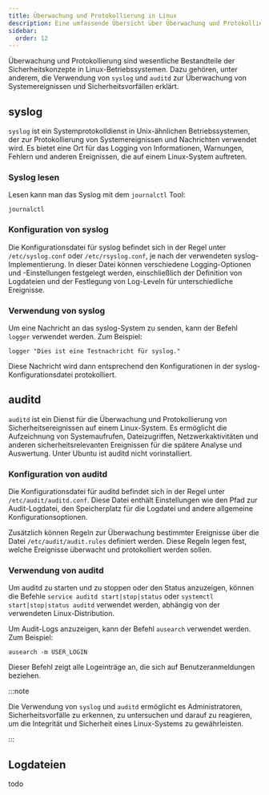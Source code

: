 ```yaml
---
title: Überwachung und Protokollierung in Linux
description: Eine umfassende Übersicht über Überwachung und Protokollierung in Linux, einschließlich der Verwendung von syslog und auditd zur Überwachung von Systemereignissen und Sicherheitsvorfällen.
sidebar:
  order: 12
---
```


Überwachung und Protokollierung sind wesentliche Bestandteile der Sicherheitskonzepte in Linux-Betriebssystemen. Dazu gehören, unter anderem, die Verwendung von `syslog` und `auditd` zur Überwachung von Systemereignissen und Sicherheitsvorfällen erklärt.

## syslog

`syslog` ist ein Systemprotokolldienst in Unix-ähnlichen Betriebssystemen, der zur Protokollierung von Systemereignissen und Nachrichten verwendet wird. Es bietet eine Ort für das Logging von Informationen, Warnungen, Fehlern und anderen Ereignissen, die auf einem Linux-System auftreten.

### Syslog lesen

Lesen kann man das Syslog mit dem `journalctl` Tool:

```shell
journalctl
```

### Konfiguration von syslog

Die Konfigurationsdatei für syslog befindet sich in der Regel unter `/etc/syslog.conf` oder `/etc/rsyslog.conf`, je nach der verwendeten syslog-Implementierung. In dieser Datei können verschiedene Logging-Optionen und -Einstellungen festgelegt werden, einschließlich der Definition von Logdateien und der Festlegung von Log-Leveln für unterschiedliche Ereignisse.

### Verwendung von syslog

Um eine Nachricht an das syslog-System zu senden, kann der Befehl `logger` verwendet werden. Zum Beispiel:

```shell
logger "Dies ist eine Testnachricht für syslog."
```

Diese Nachricht wird dann entsprechend den Konfigurationen in der syslog-Konfigurationsdatei protokolliert.

## auditd

`auditd` ist ein Dienst für die Überwachung und Protokollierung von Sicherheitsereignissen auf einem Linux-System. Es ermöglicht die Aufzeichnung von Systemaufrufen, Dateizugriffen, Netzwerkaktivitäten und anderen sicherheitsrelevanten Ereignissen für die spätere Analyse und Auswertung. Unter Ubuntu ist auditd nicht vorinstalliert.

### Konfiguration von auditd

Die Konfigurationsdatei für auditd befindet sich in der Regel unter `/etc/audit/auditd.conf`. Diese Datei enthält Einstellungen wie den Pfad zur Audit-Logdatei, den Speicherplatz für die Logdatei und andere allgemeine Konfigurationsoptionen.

Zusätzlich können Regeln zur Überwachung bestimmter Ereignisse über die Datei `/etc/audit/audit.rules` definiert werden. Diese Regeln legen fest, welche Ereignisse überwacht und protokolliert werden sollen.

### Verwendung von auditd

Um auditd zu starten und zu stoppen oder den Status anzuzeigen, können die Befehle `service auditd start|stop|status` oder `systemctl start|stop|status auditd` verwendet werden, abhängig von der verwendeten Linux-Distribution.

Um Audit-Logs anzuzeigen, kann der Befehl `ausearch` verwendet werden. Zum Beispiel:

```shell
ausearch -m USER_LOGIN
```

Dieser Befehl zeigt alle Logeinträge an, die sich auf Benutzeranmeldungen beziehen.

:::note

Die Verwendung von `syslog` und `auditd` ermöglicht es Administratoren, Sicherheitsvorfälle zu erkennen, zu untersuchen und darauf zu reagieren, um die Integrität und Sicherheit eines Linux-Systems zu gewährleisten.

:::

## Logdateien

todo
